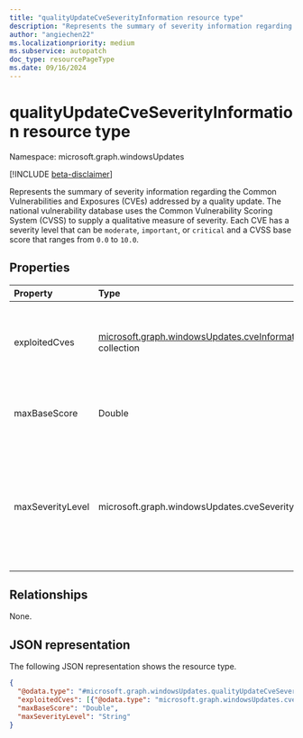 ```yaml
---
title: "qualityUpdateCveSeverityInformation resource type"
description: "Represents the summary of severity information regarding the Common Vulnerabilities and Exposures (CVEs) addressed by a quality update."
author: "angiechen22"
ms.localizationpriority: medium
ms.subservice: autopatch
doc_type: resourcePageType
ms.date: 09/16/2024
---
```


# qualityUpdateCveSeverityInformation resource type

Namespace: microsoft.graph.windowsUpdates

[!INCLUDE [beta-disclaimer](../../includes/beta-disclaimer.md)]

Represents the summary of severity information regarding the Common Vulnerabilities and Exposures (CVEs) addressed by a quality update. The national vulnerability database uses the Common Vulnerability Scoring System (CVSS) to supply a qualitative measure of severity. Each CVE has a severity level that can be `moderate`, `important`, or `critical` and a CVSS base score that ranges from `0.0` to `10.0`.

## Properties

|Property|Type|Description|
|:---|:---|:---|
|exploitedCves|[microsoft.graph.windowsUpdates.cveInformation](../resources/windowsupdates-cveinformation.md) collection| Collection of information about each publicly exploited vulnerability addressed in the quality update.|
|maxBaseScore|Double|Highest base score that occurs of any CVE addressed by the quality update. Read-only.|
|maxSeverityLevel|microsoft.graph.windowsUpdates.cveSeverityLevel| Highest severity level that occurs of any CVE addressed by the quality update. Possible values are: `critical`, `important`, `moderate`, `unknownFutureValue`. Read-only.|

## Relationships

None.

## JSON representation

The following JSON representation shows the resource type.
<!-- {
  "blockType": "resource",
  "@odata.type": "microsoft.graph.windowsUpdates.qualityUpdateCveSeverityInformation"
}
-->
``` json
{
  "@odata.type": "#microsoft.graph.windowsUpdates.qualityUpdateCveSeverityInformation",
  "exploitedCves": [{"@odata.type": "microsoft.graph.windowsUpdates.cveInformation"}],
  "maxBaseScore": "Double",
  "maxSeverityLevel": "String"
}
```
